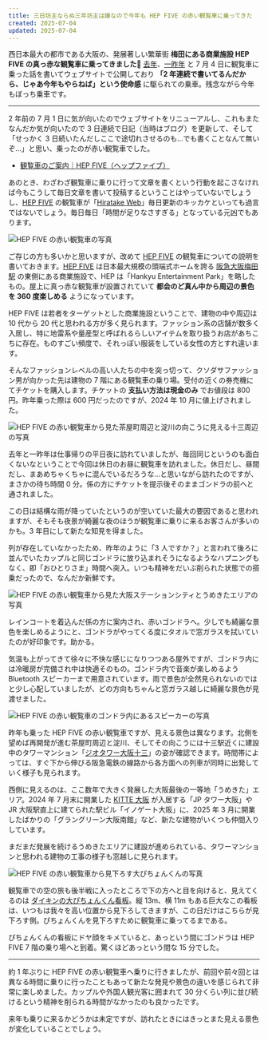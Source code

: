 ```yaml
---
title: 三日坊主ならぬ三年坊主は嫌なので今年も HEP FIVE の赤い観覧車に乗ってきた
created: 2025-07-04
updated: 2025-07-04
---
```


西日本最大の都市である大阪の、発展著しい繁華街 **梅田にある商業施設 HEP FIVE の真っ赤な観覧車に乗ってきました🎡** [去年](/blog/20240704/)、[一昨年](/blog/20230704/) と 7 月 4 日に観覧車に乗った話を書いてウェブサイトで公開しており **「2 年連続で書いてるんだから、じゃあ今年もやらねば」という使命感** に駆られての乗車。残念ながら今年もぼっち乗車です。

---

2 年前の 7 月 1 日に気が向いたのでウェブサイトをリニューアルし、これもまたなんだか気が向いたので 3 日連続で日記（当時はブログ）を更新して、そして「せっかく 3 日続いたんだしここで途切れさせるのも…でも書くことなんて無いぞ…」と思い、乗ったのが赤い観覧車でした。

- [観覧車のご案内｜HEP FIVE（ヘップファイブ）](https://www.hepfive.jp/ferriswheel)

あのとき、わざわざ観覧車に乗りに行って文章を書くという行動を起こさなければ今もこうして毎日文章を書いて投稿するということはやっていないでしょうし、[HEP FIVE](https://www.hepfive.jp/) の観覧車が「[Hiratake Web](/)」毎日更新のキッカケといっても過言ではないでしょう。毎日毎日「時間が足りなさすぎる」となっている元凶でもあります。

![HEP FIVE の赤い観覧車の写真](b6e3bf90-1343-46ae-e82c-8de852a27800)

ご存じの方も多いかと思いますが、改めて [HEP FIVE](https://www.hepfive.jp/) の観覧車についての説明を書いておきます。[HEP FIVE](https://www.hepfive.jp/) は日本最大規模の頭端式ホームを誇る [阪急大阪梅田駅](https://www.hankyu.co.jp/station/umeda.html) の東側にある商業施設で、HEP は「Hankyu Entertainment Park」を略したもの。屋上に真っ赤な観覧車が設置されていて **都会のど真ん中から周辺の景色を 360 度楽しめる** ようになっています。

HEP FIVE は若者をターゲットとした商業施設ということで、建物の中や周辺は 10 代から 20 代と思われる方が多く見られます。ファッション系の店舗が数多く入居し、特に地雷系や量産型と呼ばれるらしいアイテムを取り扱うお店があちこちに存在。ものすごい頻度で、それっぽい服装をしている女性の方とすれ違います。

そんなファッションレベルの高い人たちの中を突っ切って、クソダサファッション男が向かった先は建物の 7 階にある観覧車の乗り場。受付の近くの券売機にてチケットを購入します。チケットの **支払い方法は現金のみ** でお値段は 800 円。昨年乗った際は 600 円だったのですが、2024 年 10 月に値上げされました。

![HEP FIVE の赤い観覧車から見た茶屋町周辺と淀川の向こうに見える十三周辺の写真](885be4ce-2260-4a95-3399-812a105aea00)

去年と一昨年は仕事帰りの平日夜に訪れていましたが、毎回同じというのも面白くないなということで今回は休日のお昼に観覧車を訪れました。休日だし、昼間だし、まあめちゃくちゃに混んでいるだろうな…と思いながら訪れたのですが、まさかの待ち時間 0 分。係の方にチケットを提示後そのままゴンドラの前へと通されました。

この日は結構な雨が降っていたというのが空いていた最大の要因であると思われますが、そもそも夜景が綺麗な夜のほうが観覧車に乗りに来るお客さんが多いのかも。3 年目にして新たな知見を得ました。

列が存在していなかったため、昨年のように「3 人ですか？」と言われて後ろに並んでいたカップルと同じゴンドラに放り込まれそうになるようなハプニングもなく、即「おひとりさま」時間へ突入。いつも精神をだいぶ削られた状態での搭乗だったので、なんだか新鮮です。

![HEP FIVE の赤い観覧車から見た大阪ステーションシティとうめきたエリアの写真](297a7158-8987-4df8-2e27-d2c9f1077800)

レインコートを着込んだ係の方に案内され、赤いゴンドラへ。少しでも綺麗な景色を楽しめるようにと、ゴンドラがやってくる度にタオルで窓ガラスを拭いていたのが好印象です。助かる。

気温も上がってきて徐々に不快な感じになりつつある屋外ですが、ゴンドラ内には冷暖房が完備され中は快適そのもの。ゴンドラ内で音楽が楽しめるよう Bluetooth スピーカーまで用意されています。雨で景色が全然見られないのではと少し心配していましたが、どの方向もちゃんと窓ガラス越しに綺麗な景色が見渡せました。

![HEP FIVE の赤い観覧車のゴンドラ内にあるスピーカーの写真](2e4f9851-8b04-4bb1-dc1b-08072d15b000)

昨年も乗った HEP FIVE の赤い観覧車ですが、見える景色は異なります。北側を望めば再開発が進む茶屋町周辺と淀川、そしてその向こうには十三駅近くに建設中のタワーマンション「[ジオタワー大阪十三](https://geo.8984.jp/mansion/osaka13/)」の姿が確認できます。時間帯によっては、すぐ下から伸びる阪急電鉄の線路から各方面への列車が同時に出発していく様子も見られます。

西側に見えるのは、ここ数年で大きく発展した大阪最後の一等地「うめきた」エリア。2024 年 7 月末に開業した [KITTE 大阪](https://osaka.jp-kitte.jp/) が入居する「JP タワー大阪」や JR 大阪駅直上に建てられた駅ビル「イノゲート大阪」に、2025 年 3 月に開業したばかりの「グラングリーン大阪南館」など、新たな建物がいくつも仲間入りしています。

まだまだ発展を続けるうめきたエリアに建設が進められている、タワーマンションと思われる建物の工事の様子も窓越しに見られます。

![HEP FIVE の赤い観覧車から見下ろす大ぴちょんくんの写真](1b9a89f4-38a6-4be5-e2df-ea08a9c9b000)

観覧車での空の旅も後半戦に入ったところで下の方へと目を向けると、見えてくるのは [ダイキンの大ぴちょんくん看板](https://www.ac.daikin.co.jp/pichonkun/9colors)。縦 13m、横 11m もある巨大なこの看板は、いつもは我々を高い位置から見下ろしてきますが、この日だけはこちらが見下ろす側。ぴちょんくんを見下ろすために観覧車に乗ってるまである。

ぴちょんくんの看板にドヤ顔をキメていると、あっという間にゴンドラは HEP FIVE 7 階の乗り場へと到着。驚くほどあっという間な 15 分でした。

---

約 1 年ぶりに HEP FIVE の赤い観覧車へ乗りに行きましたが、前回や前々回とは異なる時間に乗りに行ったこともあって新たな発見や景色の違いを感じられて非常に楽しめました。カップルや外国人観光客に囲まれて 30 分くらい列に並び続けるという精神を削られる時間がなかったのも良かったです。

来年も乗りに来るかどうかは未定ですが、訪れたときにはきっとまた見える景色が変化していることでしょう。
